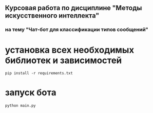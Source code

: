 ## Курсовая работа по дисциплине "Методы искусственного интеллекта"
### на тему "Чат-бот для классификации типов сообщений"



# установка всех необходимых библиотек и зависимостей
```
pip install -r requirements.txt
```

# запуск бота
```
python main.py
```

